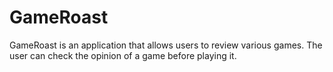 # GameRoast
GameRoast is an application that allows users to review various games. The user can check the opinion of a game before playing it.
